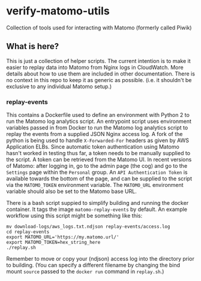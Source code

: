 # verify-matomo-utils

Collection of tools used for interacting with Matomo (formerly called Piwik)

## What is here?

This is just a collection of helper scripts.
The current intention is to make it easier to replay data into Matomo from Nginx logs in CloudWatch.
More details about how to use them are included in other documentation.
There is no context in this repo to keep it as generic as possible.
(i.e. it shouldn't be exclusive to any individual Matomo setup.)

### replay-events

This contains a Dockerfile used to define an environment with Python 2 to run the Matomo log analytics script.
An entrypoint script uses environment variables passed in from Docker to run the Matomo log analytics script to replay
the events from a supplied JSON Nginx access log.
A fork of the python is being used to handle `X-Forwarded-For` headers as given by AWS Application ELBs.
Since automatic token authentication using Matomo hasn't worked in testing thus far, a token needs to be manually
supplied to the script.
A token can be retrieved from the Matomo UI.
In recent versions of Matomo: after logging in, go to the admin page (the cog) and go to the `Settings` page within
the `Personal` group.
An `API Authentication Token` is available towards the bottom of the page, and can be supplied to the script via the
`MATOMO_TOKEN` environment variable.
The `MATOMO_URL` environment variable should also be set to the Matomo base URL.

There is a bash script suppied to simplify building and running the docker container.
It tags the image `matomo-replay-events` by default.
An example workflow using this script might be something like this:

```
mv download-logs/aws_logs.txt.ndjson replay-events/access.log
cd replay-events
export MATOMO_URL='https://my.matomo.url/'
export MATOMO_TOKEN=hex_string_here
./replay.sh
```

Remember to move or copy your (ndjson) access log into the directory prior to building.
(You can specify a different filename by changing the bind mount `source` passed to the `docker run` command in
`replay.sh`.)
